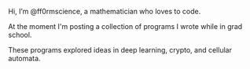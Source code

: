 Hi, I’m @ff0rmscience, a mathematician who loves to code.

At the moment I'm posting a collection of programs I wrote while in grad school.

These programs explored ideas in deep learning, crypto, and cellular automata. 





<!---
ff0rmscience/ff0rmscience is a ✨ special ✨ repository because its `README.md` (this file) appears on your GitHub profile.
You can click the Preview link to take a look at your changes.
--->
